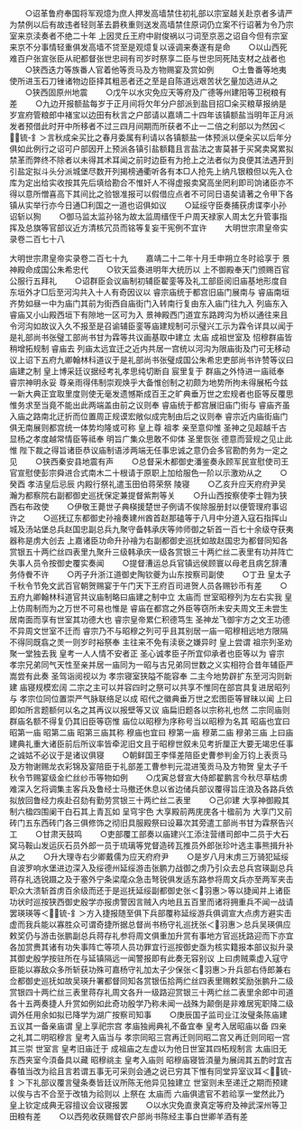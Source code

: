 <!-- { "loadSidebar": true } -->
　　○诏革鲁府奉国将军观燱为庶人押发高墙禁住初礼部以宗室越关赴京者多请严为禁例以后有故违者轻则革去爵秩重则送发高墙禁住原词仍立案不行诏著为令乃宗室来京渎奏者不绝二十年  上因灵丘王府中尉俊祸以刁词至京恶之诏自今但有宗室来京不分事情轻重俱发高墙不贷至是观燱复以诬调来奏遂有是命
　　○以山西死难百户张宣张臣从祀都督张世忠祠有司岁时祭享二臣与世忠同死陆支材之战者也
　　○狭西迭力等族番人官着他等贡马及方物赐宴及赏如例
　　○土鲁番等地夷使所进玉石刀锉诸物边臣择其粗恶者还之至是自陈道远艰苦状乞量加选进从之
　　○狭西固原州地震
　　○戊午以水灾免应天等府及广德等州建阳等卫税粮有差
　　○九边开报额盐每岁于正月间将欠年分户部派到盐目招□籴买粮草报纳是岁宣府管粮郎中褚宝以边田有秋言之户部请以嘉靖二十四年该镇额盐当明年正月派发者预借此时开中所移者不过三四月间期而所获者不止一二倍之利部以为然因＜锍-釒＞言秋成籴买比之春月委属有利请以各镇额盐一体预派以便籴买以后年分俱如此例行之诏可户部因开上预派各镇引盐额籍且言盐法之害莫甚于买窝卖窝累拟禁革而弊终不除者以未得其术耳闻之前时边臣有为抢上之法者似为良便其法遇开到引盐定拟斗头分派城堡尽数开列揭榜通衢听各有本□人抢先上纳凡银粮但以先入仓库为定出给实收按其先后填给勘合不惟奸人不得虚报卖窝高坐罔利即司饷诸臣亦不得以意所憎喜高下其间比之验银准报可以假借应点者不可同日语矣请著之令甲下各镇从实举行亦今日通□利国之一道也诏俱如议
　　○延绥守臣奏捕获虏谍李小孙诏斩以狥
　　○御马监太监孙铭为故太监周缙侄千户周天禄家人周太乞升管事指挥及总旗等官部议近方清核冗员而铭等复妄干宪例不宜许
　　大明世宗肃皇帝实录卷二百七十八


大明世宗肃皇帝实录卷二百七十九
　　嘉靖二十二年十月壬申朔立冬时祫享于  景神殿命成国公朱希忠代
　　○钦天监奏进明年大统历以  上不御殿奉天门颁赐百官公服行五拜礼
　　○诏群臣会议庙制初辅臣翟銮等及礼工部臣阅旧庙基地形度自东垣外才□后至河沟共入十人有奇因议以  睿宗庙统于都宫旧庙门展南与  睿庙南垣齐势如昼一中为庙门其前为街西自庙街门入转南行复由东入庙门往九入  列庙东入  睿庙又小山殿西垣下有隙地一区可为入  景神殿西门道宜东路跨沟为桥以通往来且令河沟如故议入久不报至是召谕辅臣銮等庙建规制可示璧兴工示为霖令详具以闻于是礼部尚书张璧工部尚书甘为霖等共议画基取中建立  太庙  成祖世室及  怊穆群庙皆稍增拓规制  睿庙去  列庙太远宜迁之近内共居一宫统以河沟为限庙街及门可无移动议上诏下五府九卿翰林科道议于是礼部尚书张璧成国公朱希忠吏部尚书许赞等议曰庙建之制  皇上博采廷议据经考礼孝思纯切断自  宸里复于  群庙之外恃进一庙祗奉  睿宗神明永妥  尊亲雨得伟制崇观焕乎大备惟创制之初颇为地势所拘未得展柘今兹一新大典正宜取里度则使无毫发遗憾斯成百王之旷典垂万世之宏规者也臣等反覆思惟务求至当竟不能出此两端盖由前之议则奉  睿庙统于都宫展旧庙门街与  睿庙齐虽入庙之路南北迂折而位置周正规谟宏敞似成完制由后之议则奉  睿宗近内庙街庙门俱无南展则都宫统一体势均隆或可称  皇上尊  祖孝  亲至意仰惟  圣神之见超越千古显杨之孝度越常情臣等祗奉  明旨广集众思敢不仰体  圣里恢张  德意而营规之见止此惟  陛下裁之得旨诸臣恭议庙制语涉两端无任事忠诚之意仍会多官勘酌务为一定之见
　　○狭西秦安县地震有声
　　○总督采木都御史潘鉴奏永顾军民宣慰使司王官宣慰使彭宗舜进合式南木二十根请于原职上加给服色一阶以示激劝从之
　　○癸酉  孝洁皇后忌辰  内殿行祭礼遣玉田伯蒋荣祭  陵寝
　　○乙亥升应天府府尹吴瀚为都察院右副都御史巡抚保定兼提督紫荆等关
　　○升山西按察使李士翱为狭西右布政使
　　○伊敬王薨世子典楧援楚世子例请不俟除服册封以便管理府事诏许之
　　○巡抚辽东都御史孙禬奏建州酋首赵那磕等于八月中分道入寇石指挥山城及汤站堡总兵赵国忠副总兵九聚守备韩承庆等帅师御之斩首一百七十余级夺获夷器称是虏大创去  上嘉诸臣功命升孙禬为右副都御史巡抚如故赵国忠为都督同知各赏银五十两纻丝四表里九聚升三级韩承庆一级各赏银三十两纻丝二表里有功并阵亡失事人员令按御史覆实奏闻
　　○提督漕运总兵官镇远侯顾寰以母老且病乞辞漕务侍餋不许
　　○丙子升浙江道御史陶钦夔为山东按察司副使
　　○丁丑  皇太子千秋令节免文武百官朝贺赐宴于午门天下王府百司进贺人员各赐钞币有差
　　○五府九卿翰林科道官共议庙制略曰庙建之制中立  太庙而  世室昭穆列为左右实我  皇上仿周制而为之万世不可易也惟是  睿庙在都宫之外臣等窃所未安夫周文王未尝生居南面而享有世室其功德大也  睿宗皇帝累仁积德笃生  圣神龙飞御宇方之文王功德不异周文世室不迁而  睿宗乃不与昭穆之列可乎且其别居一庙一昭穆相远地方限隔不得同既翕之羙一则岁时裕祭奉  主往来不免有渎亵之嫌异时  皇上尝谓  祖宗列圣劝聚一堂独去我  皇考一人人情不安者正  圣心诚孝臣子所宜仰承者也臣等以为  睿宗  孝宗兄弟同气天性至亲并居一庙同为一昭与古兄弟同世数之义实相符合昔年辅臣严嵩尝有此奏  圣驾诣阅视以为  孝宗寝室狭隘不能容奉  二主今地势辟扩东至河沟则新建  庙寝规模宏阔  二宗之主可以并容四时之祭可以共享不惟同在部宫具复进居昭列与  孝宗位同位置崇严气脉联络足以成  昭代之徽典垂万世之宏图臣等冒昧以闻  上曰即如所言题额何以名之其再议以报壁等又议  庙扁旧题各以宗称礼也然  二宗同庙则  群庙名额不得复仍其旧臣等窃惟  庙位以昭穆为序称号当以昭穆为名其  昭庙也宜曰  昭第一庙  昭第二庙  昭第三庙其称  穆庙也宜曰  穆第一庙  穆苐二庙  穆弟三庙  上曰庙建典礼重大诸臣前后所议率皆牵泥旧文且于昭穆世叙未见考折厘正大要无竭忠任事之诚姑不必议于是诸议俱寝
　　○朝鲜国王李怿差陪臣史曹参判金万钧上表贡马及方物谢赐龙衣彩锦及宴陪臣于礼部差工曹参判元混进笺贡马及方物贺  皇太子千秋令节赐宴级金纻丝纱币等物如例
　　○戊寅总督宣大侍郎翟鹏言今秋尽草枯虏难深入乞将调集主客兵及鲁经士马撤还休息以省边储兵部议覆得旨庄浪及各路兵依拟放回鲁经力疾赴召劾有勤劳赏银三十两纻丝二表里
　　○己卯建  大享神御殿其制六楹四围阑干白石其上青瓦如  呈穹宇色  大享殿前两庑庑各十楹前为  大享门又前砖门五东西砖门各三俱修饰之彻旧具服殿祭曰设幕次其旁遣工部尚书甘为霖祭告兴工
　　○甘肃天鼓鸣
　　○吏部覆工部奏以庙建兴工添注营缮司郎中二员于大石窝马鞍山发运灰石员外郎一员于琉璃等党督造砖瓦推员外郎张珍叶选主事熊揖升补从之
　　○升大理寺右少卿戴儒为应天府府尹
　　○是岁八月末虏三万骑犯延绥自波罗响水堡进边深入及绥德州延绥游击张鹏力战御之虏乃引众去总兵宫瑛副总兵蒋存礼选锐蹑之及于塞外宁条梁麾众急击弩锐俱发适东路参将周文兵亦至两军夹击职众大溃斩首虏百余级而还于是巡抚延绥副都御史张＜羽惠＞等以捷闻并上诸臣功状时巡按狭西御史殷学亦报虏警因言贼入内地且五百里而诸将拥重兵不闻一战请罢瑛瑛等＜锍-釒＞方入捷报随至俱下兵部覆称延绥游兵俱调宣大点虏方避实击虚而我兵能以寡胜众可谓奇捷所据总督尚书杨守礼巡抚张＜羽惠＞总兵吴瑛俱应敕奖仍与游击张鹏副总兵蒋存礼参将周文俱重加升赏有事地方官巡抚路迎而下亦宜各加赏赉其诸有功失事阵亡等项人员功罪宜行巡按御史亟为核实籍报本部议拟升录其御史殷学按驻所在与延镇隔远一闻警报即有此奏无容别议  上曰虏贼乘虚入寇守臣能以寡敌众多所斩获功殊可嘉杨守礼加太子少保张＜羽惠＞升兵部右侍郎兼右佥都御史巡抚如故吴瑛升署都督同知各赏银伍拾两纻丝四表里赐敕奖励张鹏升二级赏银四十两纻丝三表里蒋存礼周文各升一级路迎赏银三十两纻丝二表里余郎中司道各十五两奏捷人升赏如例如此奇功殷学乃称未闻一战殊为颠倒是非难居宪职降二级调外任用余如拟已降学为湖广按察司知事
　　○庚辰国子监司业江汝璧条陈庙建五议其一备亲庙谓  皇上享祀宗宫  孝庙独阙典礼不备宜奉  皇考入居昭庙以备  四亲之礼其二明昭穆言  皇考入庙当与  孝宗同昭三宫再迁则同昭二宫又再迁则同昭一宫其三崇  世室言  皇考旧庙迁于  成祖庙之左虚以为他日世室其四柘规制言  太庙旧无东西夹室今湏备具以藏  昭穆祧主  皇考入庙则  昭穆庙寝皆湏量为展阔其五酌时宜吉春犆当改为祫且言若谓五事无可采则会通之说已穷其下惟有同堂异室议耳＜锍-釒＞下礼部议覆言璧条奏皆廷议所陈无他异见独建立  世室则未至递迁之期而预建以俟与古不合至于改犆为祫则以  上祭在  太庙而  六庙俱遣官不若祫享一堂然此乃  皇上钦定成典无容擅议会议寝报罢
　　○以水灾免直隶真定等府及神武深州等卫田粮有差
　　○以西苑收获赐督农户部尚书陈经主事白世卿羊酒有差
